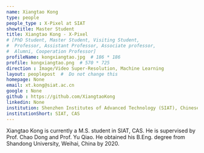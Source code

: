 ```yaml
---
name: Xiangtao Kong
type: people
people_type : X-Pixel at SIAT
showtitle: Master Student
title: Xiangtao Kong - X-Pixel
# [PhD Student, Master Student, Visiting Student,
#  Professor, Assistant Professor, Associate professor,
#  Alumni, Cooperation Professor]
profileName: kongxiangtao.jpg  # 186 * 186
profile: kongxiangtao.png  # 570 * 725
direction : Image/Video Super-Resolution, Machine Learning
layout: peoplepost  #  Do not change this
homepage: None
email: xt.kong@siat.ac.cn
google : None
github : https://github.com/XiangtaoKong
linkedin: None
institution: Shenzhen Institutes of Advanced Technology (SIAT), Chinese Academy of Sciences (CAS)
institutionShort: SIAT, CAS
---
```


Xiangtao Kong is currently a M.S. student in SIAT, CAS. He is supervised by Prof. Chao Dong and Prof. Yu Qiao. He obtained his B.Eng. degree from Shandong University, Weihai, China by 2020.



 

